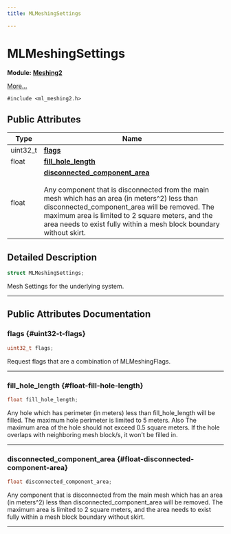 ```yaml
---
title: MLMeshingSettings

---
```


# MLMeshingSettings

**Module:** **[Meshing2](/api-ref/api/Modules/group___meshing2/group___meshing2.md)**



 [More...](#detailed-description)


`#include <ml_meshing2.h>`

## Public Attributes

| Type           | Name           |
| -------------- | -------------- |
| uint32_t | **[flags](/api-ref/api/Modules/group___meshing2/struct_m_l_meshing_settings.md#uint32-t-flags)**  |
| float | **[fill_hole_length](/api-ref/api/Modules/group___meshing2/struct_m_l_meshing_settings.md#float-fill-hole-length)**  |
| float | **[disconnected_component_area](/api-ref/api/Modules/group___meshing2/struct_m_l_meshing_settings.md#float-disconnected-component-area)** <br></br>Any component that is disconnected from the main mesh which has an area (in meters^2) less than disconnected_component_area will be removed. The maximum area is limited to 2 square meters, and the area needs to exist fully within a mesh block boundary without skirt.  |

## Detailed Description

```cpp
struct MLMeshingSettings;
```


Mesh Settings for the underlying system. 





-----------
## Public Attributes Documentation

### flags {#uint32-t-flags}

```cpp
uint32_t flags;
```


Request flags that are a combination of MLMeshingFlags. 





-----------

### fill_hole_length {#float-fill-hole-length}

```cpp
float fill_hole_length;
```


Any hole which has perimeter (in meters) less than fill_hole_length will be filled. The maximum hole perimeter is limited to 5 meters. Also The maximum area of the hole should not exceed 0.5 square meters. If the hole overlaps with neighboring mesh block/s, it won't be filled in. 





-----------

### disconnected_component_area {#float-disconnected-component-area}

```cpp
float disconnected_component_area;
```

Any component that is disconnected from the main mesh which has an area (in meters^2) less than disconnected_component_area will be removed. The maximum area is limited to 2 square meters, and the area needs to exist fully within a mesh block boundary without skirt. 





-----------

